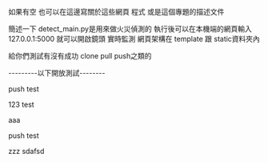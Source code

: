 如果有空 也可以在這邊寫關於這些網頁 程式 或是這個專題的描述文件

簡述一下 detect_main.py是用來做火災偵測的
執行後可以在本機端的網頁輸入127.0.0.1:5000 就可以開啟鏡頭 實時監測
網頁架構在 template 跟 static資料夾內


給你們測試有沒有成功 clone pull push之類的

---------以下開放測試--------

push test

123 test

aaa

push test

zzz
sdafsd